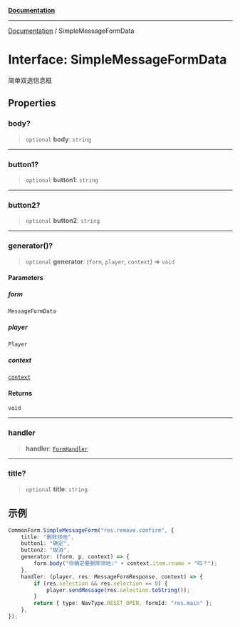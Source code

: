 [**Documentation**](../README.md)

---

[Documentation](../globals.md) / SimpleMessageFormData

# Interface: SimpleMessageFormData

简单双选信息框

## Properties

### body?

> `optional` **body**: `string`

---

### button1?

> `optional` **button1**: `string`

---

### button2?

> `optional` **button2**: `string`

---

### generator()?

> `optional` **generator**: (`form`, `player`, `context`) => `void`

#### Parameters

##### form

`MessageFormData`

##### player

`Player`

##### context

[`context`](context.md)

#### Returns

`void`

---

### handler

> **handler**: [`FormHandler`](FormHandler.md)

---

### title?

> `optional` **title**: `string`

## 示例

```typescript
CommonForm.SimpleMessageForm("res.remove.confirm", {
    title: "删除领地",
    button1: "确定",
    button2: "取消",
    generator: (form, p, context) => {
        form.body("你确定要删除领地:" + context.item.rname + "吗？");
    },
    handler: (player, res: MessageFormResponse, context) => {
        if (res.selection && res.selection == 0) {
            player.sendMessage(res.selection.toString());
        }
        return { type: NavType.RESET_OPEN, formId: "res.main" };
    },
});
```
